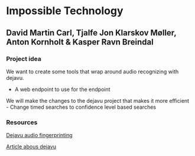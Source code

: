 # Impossible Technology

## David Martin Carl, Tjalfe Jon Klarskov Møller, Anton Kornholt & Kasper Ravn Breindal


### Project idea

We want to create some tools that wrap around audio recognizing with dejavu.

- A web endpoint to use for the endpoint

We will make the changes to the dejavu project that makes it more efficient - Change timed searches to confidence level based searches


### Resources


[Dejavu audio fingerprinting](https://github.com/worldveil/dejavu)

[Article abous dejavu](http://willdrevo.com/fingerprinting-and-audio-recognition-with-python/)